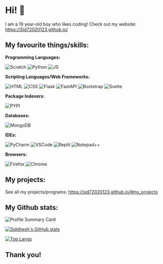 # Hi! 👋
I am a 19 year-old boy who likes coding! Check out my website: https://Sid72020123.github.io/

## My favourite things/skills:
**Programming Languages:**

![Scratch](https://img.shields.io/badge/Scratch-4D97FF?style=for-the-badge&logo=Scratch&logoColor=yellow&color=black)
![Python](https://img.shields.io/badge/Python-FFD43B?style=for-the-badge&logo=python&logoColor=blue&color=black)
![JS](https://img.shields.io/badge/JavaScript-323330?style=for-the-badge&logo=javascript&logoColor=F7DF1E&color=black)


**Scripting Languages/Web Frameworks:**

![HTML](https://img.shields.io/badge/HTML5-E34F26?style=for-the-badge&logo=html5&logoColor=blue&color=black)
![CSS](https://img.shields.io/badge/CSS3-1572B6?style=for-the-badge&logo=css3&logoColor=red&color=black)
![Flask](https://img.shields.io/badge/Flask-000000?style=for-the-badge&logo=flask&logoColor=white&color=black)
![FastAPI](https://img.shields.io/badge/fastapi-109989?style=for-the-badge&logo=FASTAPI&logoColor=green&color=black)
![Bootstrap](https://img.shields.io/badge/Bootstrap-563D7C?style=for-the-badge&logo=bootstrap&logoColor=lightpurple&color=black)
![Svelte](https://img.shields.io/badge/Svelte-4A4A55?style=for-the-badge&logo=svelte&logoColor=FF3E00&color=black)

**Package Indexers:**

![PYPI](https://img.shields.io/badge/pypi-3775A9?style=for-the-badge&logo=pypi&logoColor=blue&color=black)

**Databases:**

![MongoDB](https://img.shields.io/badge/MongoDB-4EA94B?style=for-the-badge&logo=mongodb&logoColor=green&color=black)

**IDEs:**

![PyCharm](https://img.shields.io/badge/PyCharm-000000.svg?&style=for-the-badge&logo=PyCharm&logoColor=green&color=black)
![VSCode](https://img.shields.io/badge/VSCode-0078D4?style=for-the-badge&logo=visual%20studio%20code&logoColor=blue&color=black)
![Replit](https://img.shields.io/badge/replit-667881?style=for-the-badge&logo=replit&logoColor=white&color=black)
![Notepad++](https://img.shields.io/badge/Notepad++-90E59A.svg?style=for-the-badge&logo=notepad%2B%2B&logoColor=lightgreen&color=black)

**Browsers:**

![Firefox](https://img.shields.io/badge/Firefox_Browser-FF7139?style=for-the-badge&logo=Firefox-Browser&logoColor=orange&color=black)
![Chrome](https://img.shields.io/badge/Google_chrome-4285F4?style=for-the-badge&logo=Google-chrome&logoColor=white&color=black)

## My projects:
See all my projects/programs: https://sid72020123.github.io/#my_projects

## My Github stats:
![Profile Summary Card](https://github-profile-summary-cards.vercel.app/api/cards/profile-details?username=Sid72020123&theme=github_dark)

[![Siddhesh's GitHub stats](https://github-readme-stats.vercel.app/api?username=Sid72020123&show_icons=true&theme=github_dark)](https://github.com/Sid72020123)

[![Top Langs](https://github-readme-stats.vercel.app/api/top-langs/?username=Sid72020123&show_icons=true&theme=github_dark)](https://github.com/Sid72020123)

## Thank you!
